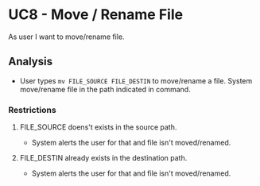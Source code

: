 # UC8 - Move / Rename File

As user I want to move/rename file.

## Analysis

- User types `mv FILE_SOURCE FILE_DESTIN` to move/rename a file. System move/rename file in the path indicated in command.

### Restrictions

1. FILE_SOURCE doens't exists in the source path.
    - System alerts the user for that and file isn't moved/renamed.

2. FILE_DESTIN already exists in the destination path.
    - System alerts the user for that and file isn't moved/renamed.